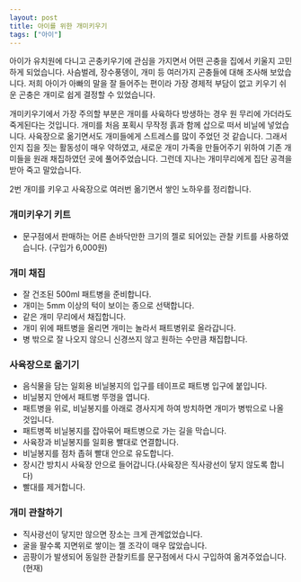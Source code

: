 ```yaml
---
layout: post
title: 아이를 위한 개미키우기
tags: ["아이"]
---
```


아이가 유치원에 다니고 곤충키우기에 관심을 가지면서 어떤 곤충을 집에서 키울지 고민하게 되었습니다. 사슴벌레, 장수풍뎅이, 개미 등 여러가지 곤충들에 대해 조사해 보았습니다. 저희 아이가 아빠의 말을 잘 들어주는 편이라 가장 경제적 부담이 없고 키우기 쉬운 곤충은 개미로 쉽게 결정할 수 있었습니다.

개미키우기에서 가장 주의할 부분은 개미를 사육하다 방생하는 경우 원 무리에 가더라도 죽게된다는 것입니다. 개미를 처음 포획시 무작정 흙과 함께 삽으로 떠서 비닐에 넣었습니다. 사육장으로 옮기면서도 개미들에게 스트레스를 많이 주었던 것 같습니다. 그래서인지 집을 짓는 활동성이 매우 약하였고, 새로운 개미 가족을 만들어주기 위하여 기존 개미들을 원래 채집하였던 곳에 풀어주었습니다. 그런데 지나는 개미무리에게 집단 공격을 받아 죽고 말았습니다.

2번 개미를 키우고 사육장으로 여러번 옮기면서 쌓인 노하우를 정리합니다.

### 개미키우기 키트

* 문구점에서 판매하는 어른 손바닥만한 크기의 젤로 되어있는 관찰 키트를 사용하였습니다. (구입가 6,000원)

### 개미 채집

* 잘 건조된 500ml 패트병을 준비합니다.
* 개미는 5mm 이상의 턱이 보이는 종으로 선택합니다.
* 같은 개미 무리에서 채집합니다.
* 개미 위에 패트병을 올리면 개미는 놀라서 패트병위로 올라갑니다.
* 병 밖으로 잘 나오지 않으니 신경쓰지 않고 원하는 수만큼 채집합니다.

### 사육장으로 옮기기

* 음식물을 담는 일회용 비닐봉지의 입구를 테이프로 패트병 입구에 붙입니다.
* 비닐봉지 안에서 패트병 뚜껑을 엽니다.
* 패트병을 위로, 비닐봉지를 아래로 경사지게 하여 방치하면 개미가 병밖으로 나올 것입니다.
* 패트병쪽 비닐봉지를 잡아묶어 패트병으로 가는 길을 막습니다.
* 사육장과 비닐봉지를 일회용 빨대로 연결합니다.
* 비닐봉지를 점차 좁혀 빨대 안으로 유도합니다.
* 장시간 방치시 사육장 안으로 들어갑니다.(사육장은 직사광선이 닿지 않도록 합니다)
* 빨대를 제거합니다.

### 개미 관찰하기

* 직사광선이 닿지만 않으면 장소는 크게 관계없었습니다.
* 굴을 팔수록 지면위로 쌓이는 젤 조각이 매우 많았습니다.
* 곰팡이가 발생되어 동일한 관찰키트를 문구점에서 다시 구입하여 옮겨주었습니다.(현재)

